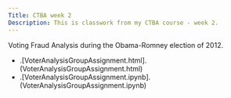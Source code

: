 ```yaml
---
Title: CTBA week 2
Description: This is classwork from my CTBA course - week 2.
---
```


Voting Fraud Analysis during the Obama-Romney election of 2012.
- .[VoterAnalysisGroupAssignment.html].(VoterAnalysisGroupAssignment.html)
- .[VoterAnalysisGroupAssignment.ipynb].(VoterAnalysisGroupAssignment.ipynb)
